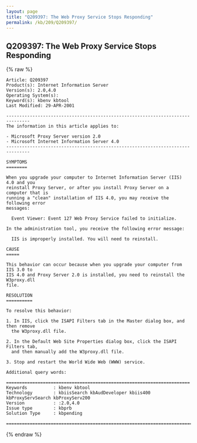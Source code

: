 ```yaml
---
layout: page
title: "Q209397: The Web Proxy Service Stops Responding"
permalink: /kb/209/Q209397/
---
```


## Q209397: The Web Proxy Service Stops Responding

{% raw %}

	Article: Q209397
	Product(s): Internet Information Server
	Version(s): 2.0,4.0
	Operating System(s): 
	Keyword(s): kbenv kbtool
	Last Modified: 29-APR-2001
	
	-------------------------------------------------------------------------------
	The information in this article applies to:
	
	- Microsoft Proxy Server version 2.0 
	- Microsoft Internet Information Server 4.0 
	-------------------------------------------------------------------------------
	
	SYMPTOMS
	========
	
	When you upgrade your computer to Internet Information Server (IIS) 4.0 and you
	reinstall Proxy Server, or after you install Proxy Server on a computer that is
	running a "clean" installation of IIS 4.0, you may receive the following error
	messages:
	
	  Event Viewer: Event 127 Web Proxy Service failed to initialize.
	
	In the administration tool, you receive the following error message:
	
	  IIS is improperly installed. You will need to reinstall.
	
	CAUSE
	=====
	
	This behavior can occur because when you upgrade your computer from IIS 3.0 to
	IIS 4.0 and Proxy Server 2.0 is installed, you need to reinstall the W3proxy.dll
	file.
	
	RESOLUTION
	==========
	
	To resolve this behavior:
	
	1. In IIS, click the ISAPI Filters tab in the Master dialog box, and then remove
	  the W3proxy.dll file.
	
	2. In the Default Web Site Properties dialog box, click the ISAPI Filters tab,
	  and then manually add the W3proxy.dll file.
	
	3. Stop and restart the World Wide Web (WWW) service.
	
	Additional query words:
	
	======================================================================
	Keywords          : kbenv kbtool 
	Technology        : kbiisSearch kbAudDeveloper kbiis400 kbProxyServSearch kbProxyServ200
	Version           : :2.0,4.0
	Issue type        : kbprb
	Solution Type     : kbpending
	
	=============================================================================
	

{% endraw %}
